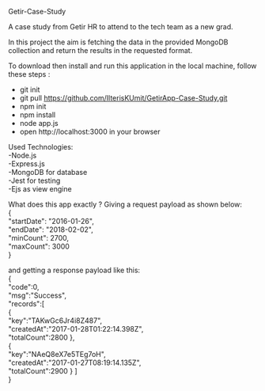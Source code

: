 Getir-Case-Study

A case study from Getir HR to attend to the tech team as a new grad.

In this project the aim is fetching the data in the provided MongoDB collection and return the results in the 
requested format.

To download then install and run this application in the local machine, follow these steps : 

- git init 
- git pull https://github.com/IlterisKUmit/GetirApp-Case-Study.git
- npm init
- npm install
- node app.js
- open http://localhost:3000 in your browser

Used Technologies:  
-Node.js    
-Express.js     
-MongoDB for database   
-Jest for testing   
-Ejs as view engine 

What does this app exactly ?
Giving a request payload as shown below:  
{   
    "startDate": "2016-01-26",  
    "endDate": "2018-02-02",    
    "minCount": 2700,   
    "maxCount": 3000    
}   

and getting a response payload like this:    
{   
"code":0,   
"msg":"Success",    
"records":[     
{   
"key":"TAKwGc6Jr4i8Z487",   
"createdAt":"2017-01-28T01:22:14.398Z",     
"totalCount":2800 
},  
{   
"key":"NAeQ8eX7e5TEg7oH",   
"createdAt":"2017-01-27T08:19:14.135Z",     
"totalCount":2900 
} ]   
}   


